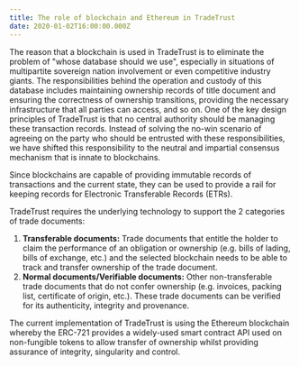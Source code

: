 ```yaml
---
title: The role of blockchain and Ethereum in TradeTrust
date: 2020-01-02T16:00:00.000Z
---
```


The reason that a blockchain is used in TradeTrust is to eliminate the problem of "whose database should we use", especially in situations of multipartite sovereign nation involvement or even competitive industry giants. The responsibilities behind the operation and custody of this database includes maintaining ownership records of title document and ensuring the correctness of ownership transitions, providing the necessary infrastructure that all parties can access, and so on. One of the key design principles of TradeTrust is that no central authority should be managing these transaction records. Instead of solving the no-win scenario of agreeing on the party who should be entrusted with these responsibilities, we have shifted this responsibility to the neutral and impartial consensus mechanism that is innate to blockchains.

Since blockchains are capable of providing immutable records of transactions and the current state, they can be used to provide a rail for keeping records for Electronic Transferable Records (ETRs).

TradeTrust requires the underlying technology to support the 2 categories of trade documents:

1. **Transferable documents:** Trade documents that entitle the holder to claim the performance of an obligation or ownership (e.g. bills of lading, bills of exchange, etc.) and the selected blockchain needs to be able to track and transfer ownership of the trade document.
2. **Normal documents/Verifiable documents:** Other non-transferable trade documents that do not confer ownership (e.g. invoices, packing list, certificate of origin, etc.). These trade documents can be verified for its authenticity, integrity and provenance.

The current implementation of TradeTrust is using the Ethereum blockchain whereby the ERC-721 provides a widely-used smart contract API used on non-fungible tokens to allow transfer of ownership whilst providing assurance of integrity, singularity and control.
